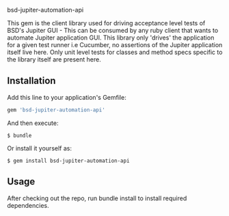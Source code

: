 bsd-jupiter-automation-api

This gem is the client library used for driving acceptance level tests of BSD's Jupiter GUI - This can be consumed by any ruby client that wants to automate Jupiter application GUI. 
This library only 'drives' the application for a given test runner i.e Cucumber, no assertions of the Jupiter application itself live here. Only unit level tests for classes and method specs specific to the library itself are present here.

## Installation

Add this line to your application's Gemfile:

```ruby
gem 'bsd-jupiter-automation-api'
```

And then execute:

    $ bundle

Or install it yourself as:

    $ gem install bsd-jupiter-automation-api

## Usage

After checking out the repo, run bundle install to install required dependencies.

